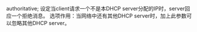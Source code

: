 


authoritative;
设定当client请求一个不是本DHCP server分配的IP时，server回应一个拒绝消息。
选项作用：当网络中还有其他DHCP server时，加上此参数可以忽略其他DHCP server。
